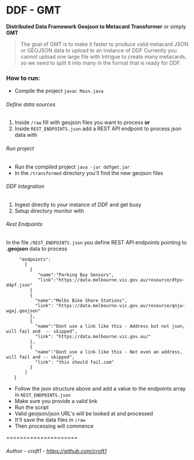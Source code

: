 # DDF - GMT 

**Distributed Data Framework Geojson to Metacard Transformer** 
or simply
**GMT**

>The goal of GMT is to make it faster to produce valid metacard JSON or GEOJSON data to upload to an instance of DDF
>Currently you cannot upload one large file with Intrigue to create many metacards, so we need to split it into many
> in the format that is ready for DDF.


### How to run:

- Compile the project  ```javac Main.java```

###### Define data sources
1.  Inside ```/raw``` fill with geojson files you want to process 
**or**
2.  Inside ```REST_ENDPOINTS.json``` add a REST API endpoint to process json data with

###### Run project
- Run the compiled project 
``` java -jar ddfgmt.jar ```
- In the ```/transformed``` directory you'll find the new geojson files

###### DDF Integration
1. Ingest directly to your instance of DDF and get busy
2. Setup directory monitor with  



###### Rest Endpoints


In the file ```/REST_ENDPOINTS.json``` you define REST API endpoints pointing to **.geojson** data to process

```{
     "endpoints":
       [
         {
            "name":"Parking Bay Sensors",
            "link":"https://data.melbourne.vic.gov.au/resource/dtpv-d4pf.json"
         }
         {
           "name":"Melbs Bike Share Stations",
           "link": "https://data.melbourne.vic.gov.au/resource/qnjw-wgaj.geojson"
         },
         {
           "name":"Dont use a link like this - Address but not json, will fail and  -- skipped",
           "link": "https://data.melbourne.vic.gov.au/"
         },
         {
           "name":"Dont use a link like this - Not even an address, will fail and -- skipped",
           "link": "this should fail.com"
         }
       ]
   }
```

- Follow the json structure above and add a value to the endpoints array in ```REST_ENDPOINTS.json```
- Make sure you provide a valid link
- Run the script
- Valid geojson/json URL's will be looked at and processed
- It'll save the data files in ```/raw```
- Then processing will commence


=====================
###### Author - croft1 - https://github.com/croft1
